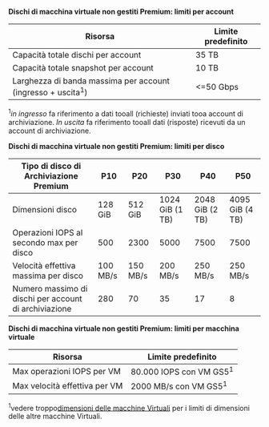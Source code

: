 **Dischi di macchina virtuale non gestiti Premium: limiti per account**

| Risorsa | Limite predefinito |
| --- | --- |
| Capacità totale dischi per account |35 TB |
| Capacità totale snapshot per account |10 TB |
| Larghezza di banda massima per account (ingresso + uscita<sup>1</sup>) |<=50 Gbps |

<sup>1</sup>*in ingresso* fa riferimento a dati tooall (richieste) inviati tooa account di archiviazione. *In uscita* fa riferimento tooall dati (risposte) ricevuti da un account di archiviazione.

**Dischi di macchina virtuale non gestiti Premium: limiti per disco**

| Tipo di disco di Archiviazione Premium | P10 | P20 | P30 | P40 | P50 |
| --- | --- | --- | --- | --- | --- |
| Dimensioni disco |128 GiB |512 GiB |1024 GiB (1 TB) |2048 GiB (2 TB)|4095 GiB (4 TB)|
| Operazioni IOPS al secondo max per disco |500 |2300 |5000 |7500 |7500 |
| Velocità effettiva massima per disco |100 MB/s | 150 MB/s |200 MB/s |250 MB/s |250 MB/s |
| Numero massimo di dischi per account di archiviazione |280 |70 |35 | 17 | 8 |

**Dischi di macchina virtuale non gestiti Premium: limiti per macchina virtuale**

| Risorsa | Limite predefinito |
| --- | --- |
| Max operazioni IOPS per VM |80.000 IOPS con VM GS5<sup>1</sup> |
| Max velocità effettiva per VM |2000 MB/s con VM GS5<sup>1</sup> |

<sup>1</sup>vedere troppo[dimensioni delle macchine Virtuali](../articles/virtual-machines/linux/sizes.md?toc=%2fazure%2fvirtual-machines%2flinux%2ftoc.json) per i limiti di dimensioni delle altre macchine Virtuali. 

